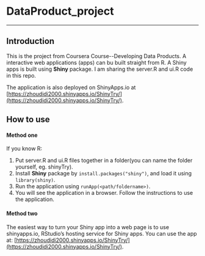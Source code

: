 # DataProduct_project
--- 
## Introduction

This is the project from Coursera Course--Developing Data Products.
A interactive web applications (apps) can bu built straight from R.
A Shiny apps is built using **Shiny** package.
I am sharing the server.R and ui.R code in this repo.

The application is also deployed on ShinyApps.io at [https://zhoudidi2000.shinyapps.io/ShinyTry/](https://zhoudidi2000.shinyapps.io/ShinyTry/).

## How to use
#### Method one

If you know R:

1. Put server.R and ui.R files together in a folder(you can name the folder yourself, eg. shinyTry). 
2. Install **Shiny** package by `install.packages("shiny")`, and load it using `library(shiny)`. 
3. Run the application using `runApp(<path/foldername>)`. 
4. You will see the application in a browser. Follow the instructions to use the application. 

#### Method two

The easiest way to turn your Shiny app into a web page is to use shinyapps.io, RStudio’s hosting service for Shiny apps.
You can use the app at: [https://zhoudidi2000.shinyapps.io/ShinyTry/](https://zhoudidi2000.shinyapps.io/ShinyTry/).



